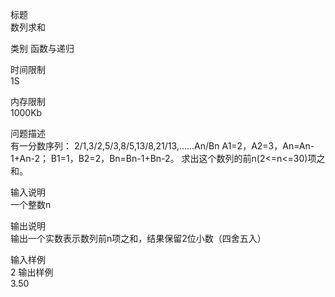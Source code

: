 标题	
数列求和

类别
函数与递归

时间限制	
1S

内存限制	
1000Kb

问题描述	
有一分数序列：
2/1,3/2,5/3,8/5,13/8,21/13,......An/Bn
A1=2，A2=3，An=An-1+An-2；
B1=1，B2=2，Bn=Bn-1+Bn-2。
求出这个数列的前n(2<=n<=30)项之和。

输入说明	
一个整数n

输出说明	
输出一个实数表示数列前n项之和，结果保留2位小数（四舍五入）

输入样例	
2
输出样例	
3.50